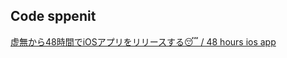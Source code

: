 ## Code sppenit

[虚無から48時間でiOSアプリをリリースする😴 / 48 hours ios app](https://speakerdeck.com/koooootake/48-hours-ios-app?slide=38)
